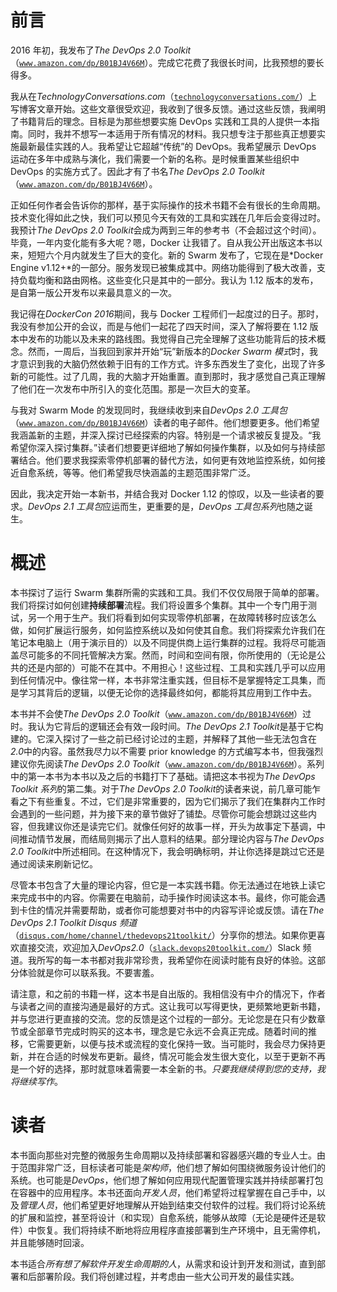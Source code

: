 # 前言

2016 年初，我发布了*The DevOps 2.0 Toolkit*（[`www.amazon.com/dp/B01BJ4V66M`](https://www.amazon.com/dp/B01BJ4V66M)）。完成它花费了我很长时间，比我预想的要长得多。

我从在*TechnologyConversations.com*（[`technologyconversations.com/`](https://technologyconversations.com/)）上写博客文章开始。这些文章很受欢迎，我收到了很多反馈。通过这些反馈，我阐明了书籍背后的理念。目标是为那些想要实施 DevOps 实践和工具的人提供一本指南。同时，我并不想写一本适用于所有情况的材料。我只想专注于那些真正想要实施最新最佳实践的人。我希望让它超越“传统”的 DevOps。我希望展示 DevOps 运动在多年中成熟与演化，我们需要一个新的名称。是时候重置某些组织中 DevOps 的实施方式了。因此才有了书名*The DevOps 2.0 Toolkit*（[`www.amazon.com/dp/B01BJ4V66M`](https://www.amazon.com/dp/B01BJ4V66M)）。

正如任何作者会告诉你的那样，基于实际操作的技术书籍不会有很长的生命周期。技术变化得如此之快，我们可以预见今天有效的工具和实践在几年后会变得过时。我预计*The DevOps 2.0 Toolkit*会成为两到三年的参考书（不会超过这个时间）。毕竟，一年内变化能有多大呢？嗯，Docker 让我错了。自从我公开出版这本书以来，短短六个月内就发生了巨大的变化。新的 Swarm 发布了，它现在是*Docker Engine v1.12+*的一部分。服务发现已被集成其中。网络功能得到了极大改善，支持负载均衡和路由网格。这些变化只是其中的一部分。我认为 1.12 版本的发布，是自第一版公开发布以来最具意义的一次。

我记得在*DockerCon 2016*期间，我与 Docker 工程师们一起度过的日子。那时，我没有参加公开的会议，而是与他们一起花了四天时间，深入了解将要在 1.12 版本中发布的功能以及未来的路线图。我觉得自己完全理解了这些功能背后的技术概念。然而，一周后，当我回到家并开始“玩”新版本的*Docker Swarm 模式*时，我才意识到我的大脑仍然依赖于旧有的工作方式。许多东西发生了变化，出现了许多新的可能性。过了几周，我的大脑才开始重置。直到那时，我才感觉自己真正理解了他们在一次发布中所引入的变化范围。那是一次巨大的变革。

与我对 Swarm Mode 的发现同时，我继续收到来自*DevOps 2.0 工具包*（[`www.amazon.com/dp/B01BJ4V66M`](https://www.amazon.com/dp/B01BJ4V66M)）读者的电子邮件。他们想要更多。他们希望我涵盖新的主题，并深入探讨已经探索的内容。特别是一个请求被反复提及。“我希望你深入探讨集群。”读者们想要更详细地了解如何操作集群，以及如何与持续部署结合。他们要求我探索零停机部署的替代方法，如何更有效地监控系统，如何接近自愈系统，等等。他们希望我尽快涵盖的主题范围非常广泛。

因此，我决定开始一本新书，并结合我对 Docker 1.12 的惊叹，以及一些读者的要求。*DevOps 2.1 工具包*应运而生，更重要的是，*DevOps 工具包系列*也随之诞生。

# 概述

本书探讨了运行 Swarm 集群所需的实践和工具。我们不仅仅局限于简单的部署。我们将探讨如何创建**持续部署**流程。我们将设置多个集群。其中一个专门用于测试，另一个用于生产。我们将看到如何实现零停机部署，在故障转移时应该怎么做，如何扩展运行服务，如何监控系统以及如何使其自愈。我们将探索允许我们在笔记本电脑上（用于演示目的）以及不同提供商上运行集群的过程。我将尽可能涵盖尽可能多的不同托管解决方案。然而，时间和空间有限，你所使用的（无论是公共的还是内部的）可能不在其中。不用担心！这些过程、工具和实践几乎可以应用到任何情况中。像往常一样，本书非常注重实践，但目标不是掌握特定工具集，而是学习其背后的逻辑，以便无论你的选择最终如何，都能将其应用到工作中去。

本书并不会使*The DevOps 2.0 Toolkit*（[`www.amazon.com/dp/B01BJ4V66M`](https://www.amazon.com/dp/B01BJ4V66M)）过时。我认为它背后的逻辑还会有效一段时间。*The DevOps 2.1 Toolkit*是基于它构建的。它深入探讨了一些之前已经讨论过的主题，并解释了其他一些无法包含在*2.0*中的内容。虽然我尽力以不需要 prior knowledge 的方式编写本书，但我强烈建议你先阅读*The DevOps 2.0 Toolkit*（[`www.amazon.com/dp/B01BJ4V66M`](https://www.amazon.com/dp/B01BJ4V66M)）。系列中的第一本书为本书以及之后的书籍打下了基础。请把这本书视为*The DevOps Toolkit 系列*的第二集。对于*The DevOps 2.0 Toolkit*的读者来说，前几章可能乍看之下有些重复。不过，它们是非常重要的，因为它们揭示了我们在集群内工作时会遇到的一些问题，并为接下来的章节做好了铺垫。尽管你可能会想跳过这些内容，但我建议你还是读完它们。就像任何好的故事一样，开头为故事定下基调，中间推动情节发展，而结局则揭示了出人意料的结果。部分理论内容与*The DevOps 2.0 Toolkit*中所述相同。在这种情况下，我会明确标明，并让你选择是跳过它还是通过阅读来刷新记忆。

尽管本书包含了大量的理论内容，但它是一本实践书籍。你无法通过在地铁上读它来完成书中的内容。你需要在电脑前，动手操作时阅读这本书。最终，你可能会遇到卡住的情况并需要帮助，或者你可能想要对书中的内容写评论或反馈。请在*The DevOps 2.1 Toolkit Disqus 频道*（[`disqus.com/home/channel/thedevops21toolkit/`](https://disqus.com/home/channel/thedevops21toolkit/)）分享你的想法。如果你更喜欢直接交流，欢迎加入*DevOps2.0*（[`slack.devops20toolkit.com/`](http://slack.devops20toolkit.com/)）Slack 频道。我所写的每一本书都对我非常珍贵，我希望你在阅读时能有良好的体验。这部分体验就是你可以联系我。不要害羞。

请注意，和之前的书籍一样，这本书是自出版的。我相信没有中介的情况下，作者与读者之间的直接沟通是最好的方式。这让我可以写得更快，更频繁地更新书籍，并与您进行更直接的交流。您的反馈是这个过程的一部分。无论您是在只有少数章节或全部章节完成时购买的这本书，理念是它永远不会真正完成。随着时间的推移，它需要更新，以便与技术或流程的变化保持一致。当可能时，我会尽力保持更新，并在合适的时候发布更新。最终，情况可能会发生很大变化，以至于更新不再是一个好的选择，那时就意味着需要一本全新的书。*只要我继续得到您的支持，我将继续写作*。

# 读者

本书面向那些对完整的微服务生命周期以及持续部署和容器感兴趣的专业人士。由于范围非常广泛，目标读者可能是*架构师*，他们想了解如何围绕微服务设计他们的系统。也可能是*DevOps*，他们想了解如何应用现代配置管理实践并持续部署打包在容器中的应用程序。本书还面向*开发人员*，他们希望将过程掌握在自己手中，以及*管理人员*，他们希望更好地理解从开始到结束交付软件的过程。我们将讨论系统的扩展和监控，甚至将设计（和实现）自愈系统，能够从故障（无论是硬件还是软件）中恢复。我们将持续不断地将应用程序直接部署到生产环境中，且无需停机，并且能够随时回滚。

本书适合*所有想了解软件开发生命周期的人*，从需求和设计到开发和测试，直到部署和后部署阶段。我们将创建过程，并考虑由一些大公司开发的最佳实践。
